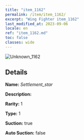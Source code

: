 ```yaml
---
title: "item_1162"
permalink: /item/item_1162/
excerpt: "Wing Fighter item_1162"
last_modified_at: 2023-09-06
locale: en
ref: "item_1162.md"
toc: false
classes: wide
---
```



 ![Unknown_1162](/images/item/Settlement_star_p.png)



## Details

 **Name:** *Settlement_star* 

 **Description:** 

 **Rarity:** 1 

 **Type:** 1 

 **Suction:** true 

 **Auto Suction:** false 


